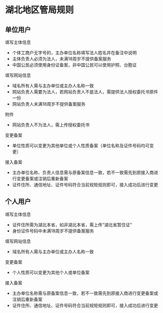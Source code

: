 # 湖北地区管局规则

## 单位用户

填写主体信息

* 个体工商户无字号的，主办单位名称填写法人姓名并在备注中说明
* 主体负责人必须为法人，未满18周岁不提供备案服务
* 中国公民必须使用身份证备案，非中国公民可以使用护照、台胞证

填写网站信息

* 域名所有人需与主办单位或主办人名称一致
* 网站负责人需要为法人，若网站负责人不是法人，需提供法人授权委托书原件一份
* 网站负责人未满18周岁不提供备案服务

附件
* 网站负责人不为法人，需上传授权委托书

变更备案

* 单位性质可以变更为其他单位或个人性质备案（单位名称及证件号码均可变更）

接入备案

* 主办单位名称、负责人信息需与原备案信息一致，若不一致需先到原接入商进行变更备案或注销后重新备案
* 证件住所、通信地址、证件号码符合当前规矩规则即可，接入成功后进行变更

## 个人用户

填写主体信息

* 证件住所需为湖北本省，如非湖北本省，需上传“湖北省暂住证”
* 身份证件号码中未满18周岁不提供备案服务

填写网站信息

* 域名所有人需与主办单位或主办人名称一致

变更备案

* 个人性质可以变更为其他个人或单位备案
 
接入备案

* 主办单位名称需与原备案信息一致，若不一致需先到原接入商进行变更备案或注销后重新备案
* 证件住所、通信地址、证件号码符合当前规矩规则即可，接入成功后进行变更


